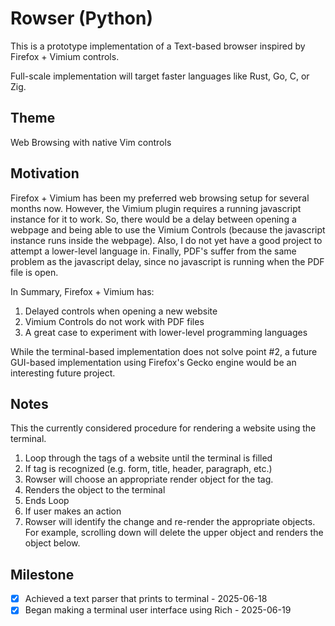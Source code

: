# Rowser (Python)

This is a prototype implementation of a Text-based browser inspired by Firefox + Vimium controls.

Full-scale implementation will target faster languages like Rust, Go, C, or Zig.

## Theme

Web Browsing with native Vim controls

## Motivation

Firefox + Vimium has been my preferred web browsing setup for several months now. However, the Vimium plugin requires a running javascript instance for it to work. So, there would be a delay between opening a webpage and being able to use the Vimium Controls (because the javascript instance runs inside the webpage). Also, I do not yet have a good project to attempt a lower-level language in. Finally, PDF's suffer from the same problem as the javascript delay, since no javascript is running when the PDF file is open.

In Summary, Firefox + Vimium has:
1. Delayed controls when opening a new website
2. Vimium Controls do not work with PDF files
3. A great case to experiment with lower-level programming languages

While the terminal-based implementation does not solve point #2, a future GUI-based implementation using Firefox's Gecko engine would be an interesting future project.

## Notes

This the currently considered procedure for rendering a website using the terminal.
1. Loop through the tags of a website until the terminal is filled
2. If tag is recognized (e.g. form, title, header, paragraph, etc.)
3. Rowser will choose an appropriate render object for the tag.
4. Renders the object to the terminal
5. Ends Loop
6. If user makes an action
7. Rowser will identify the change and re-render the appropriate objects. For example, scrolling down will delete the upper object and renders the object below.

## Milestone

- [x] Achieved a text parser that prints to terminal - 2025-06-18
- [x] Began making a terminal user interface using Rich - 2025-06-19
